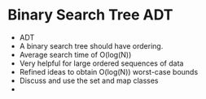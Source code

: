 # Binary Search Tree ADT

+ ADT
+ A binary search tree should have ordering.
+ Average search time of O(log(N))
+ Very helpful for large ordered sequences of data
+ Refined ideas to obtain O(log(N)) worst-case bounds
+ Discuss and use the set and map classes
+ 